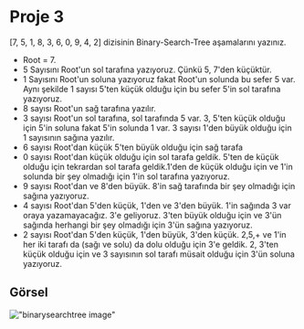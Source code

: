 # Proje 3
[7, 5, 1, 8, 3, 6, 0, 9, 4, 2] dizisinin Binary-Search-Tree aşamalarını yazınız.

- Root = 7. 
- 5 Sayısını Root'un sol tarafına yazıyoruz. Çünkü 5, 7'den küçüktür.
- 1 Sayısını Root'un soluna yazıyoruz fakat Root'un solunda bu sefer 5 var. Aynı şekilde 1 sayısı 5'ten küçük olduğu için bu sefer 5'in sol tarafına yazıyoruz.
- 8 sayısı Root'un sağ tarafına yazılır.
- 3 sayısı Root'un sol tarafına, sol tarafında 5 var. 3, 5'ten küçük olduğu için 5'in soluna fakat 5'in solunda 1 var. 3 sayısı 1'den büyük olduğu için 1 sayısının sağına yazılır.
- 6 sayısı Root'dan küçük 5'ten büyük olduğu için sağ tarafa
- 0 sayısı Root'dan küçük olduğu için sol tarafa geldik. 5'ten de küçük olduğu için tekrardan sol tarafa geldik.1'den de küçük olduğu için ve 1'in solunda bir şey olmadığı için 1'in sol tarafına yazıyoruz.
- 9 sayısı Root'dan ve 8'den büyük. 8'in sağ tarafında bir şey olmadığı için sağına yazıyoruz.
- 4 sayısı Root'dan 5'den küçük, 1'den ve 3'den büyük. 1'in sağında 3 var oraya yazamayacağız. 3'e geliyoruz. 3'ten büyük olduğu için ve 3'ün sağında herhangi bir şey olmadığı için 3'ün sağına  yazıyoruz.
- 2 sayısı Root'dan 5'den küçük, 1'den büyük, 3'den küçük. 2,5,+ ve 1'in her iki tarafı da (sağı ve solu) da dolu olduğu için 3'e geldik. 2, 3'ten küçük olduğu için ve 3 sayısının sol tarafı müsait olduğu için 3'ün soluna yazıyoruz.

## Görsel 

!["binarysearchtree image"](https://i.hizliresim.com/taodu91.png)
